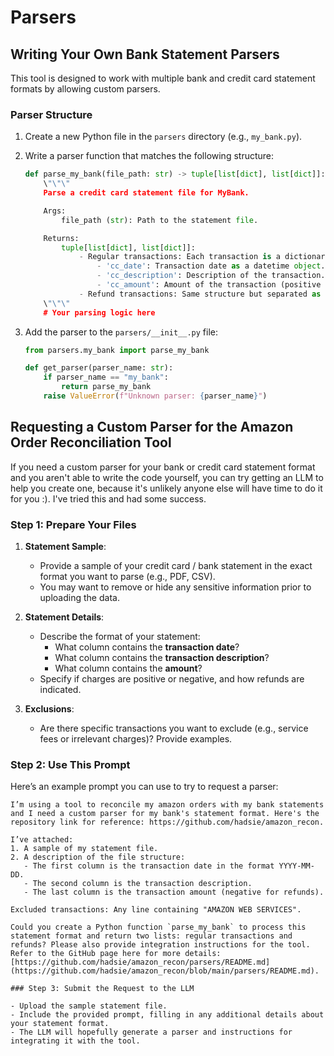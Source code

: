 # Parsers

## Writing Your Own Bank Statement Parsers

This tool is designed to work with multiple bank and credit card statement formats by allowing custom parsers.

### Parser Structure

1. Create a new Python file in the `parsers` directory (e.g., `my_bank.py`).

2. Write a parser function that matches the following structure:
   ```python
   def parse_my_bank(file_path: str) -> tuple[list[dict], list[dict]]:
       \"\"\"
       Parse a credit card statement file for MyBank.

       Args:
           file_path (str): Path to the statement file.

       Returns:
           tuple[list[dict], list[dict]]:
               - Regular transactions: Each transaction is a dictionary with:
                   - 'cc_date': Transaction date as a datetime object.
                   - 'cc_description': Description of the transaction.
                   - 'cc_amount': Amount of the transaction (positive for charges, negative for refunds).
               - Refund transactions: Same structure but separated as refunds.
       \"\"\"
       # Your parsing logic here
   ```

3. Add the parser to the `parsers/__init__.py` file:
   ```python
   from parsers.my_bank import parse_my_bank

   def get_parser(parser_name: str):
       if parser_name == "my_bank":
           return parse_my_bank
       raise ValueError(f"Unknown parser: {parser_name}")
   ```


## Requesting a Custom Parser for the Amazon Order Reconciliation Tool

If you need a custom parser for your bank or credit card statement format and you aren't able to write the code yourself, you can try getting an LLM to help you create one, because it's unlikely anyone else will have time to do it for you :). I've tried this and had some success.

### Step 1: Prepare Your Files

1. **Statement Sample**:
   - Provide a sample of your credit card / bank statement in the exact format you want to parse (e.g., PDF, CSV).
   - You may want to remove or hide any sensitive information prior to uploading the data.

2. **Statement Details**:
   - Describe the format of your statement:
     - What column contains the **transaction date**?
     - What column contains the **transaction description**?
     - What column contains the **amount**?
   - Specify if charges are positive or negative, and how refunds are indicated.

3. **Exclusions**:
   - Are there specific transactions you want to exclude (e.g., service fees or irrelevant charges)? Provide examples.

### Step 2: Use This Prompt

Here’s an example prompt you can use to try to request a parser:

```plaintext
I’m using a tool to reconcile my amazon orders with my bank statements and I need a custom parser for my bank's statement format. Here's the repository link for reference: https://github.com/hadsie/amazon_recon.

I’ve attached:
1. A sample of my statement file.
2. A description of the file structure:
   - The first column is the transaction date in the format YYYY-MM-DD.
   - The second column is the transaction description.
   - The last column is the transaction amount (negative for refunds).

Excluded transactions: Any line containing "AMAZON WEB SERVICES".

Could you create a Python function `parse_my_bank` to process this statement format and return two lists: regular transactions and refunds? Please also provide integration instructions for the tool. Refer to the GitHub page here for more details: [https://github.com/hadsie/amazon_recon/parsers/README.md](https://github.com/hadsie/amazon_recon/blob/main/parsers/README.md).

### Step 3: Submit the Request to the LLM

- Upload the sample statement file.
- Include the provided prompt, filling in any additional details about your statement format.
- The LLM will hopefully generate a parser and instructions for integrating it with the tool.
